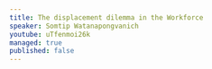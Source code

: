 ```yaml
---
title: The displacement dilemma in the Workforce
speaker: Somtip Watanapongvanich
youtube: uTfenmoi26k
managed: true
published: false
---
```

